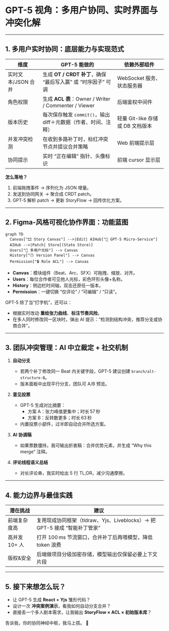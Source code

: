 # GPT-5 视角：多用户协同、实时界面与冲突化解  

---

## 1. 多用户实时协同：底层能力与实现范式  

| 维度 | GPT-5 能做的 | 依赖外部组件 |
|------|--------------|-------------|
| 实时文本/JSON 合并 | 生成 **OT / CRDT 补丁**，确保 “最后写入赢” 或 “时序因子” 可调 | WebSocket 服务、状态服务器 |
| 角色权限 | 生成 **ACL 表**：Owner / Writer / Commenter / Viewer | 后端鉴权中间件 |
| 版本历史 | 每次保存触发 `commit()`，输出 diff＋元数据（作者、时间、注释） | 轻量 Git-like 存储或 DB 文档版本 |
| 并发冲突检测 | 在收到多路补丁时，标红冲突节点并提议合并策略 | Web 前端提示层 |
| 协同提示 | 实时 “正在编辑” 指针、头像标识 | 前端 cursor 显示层 |

**怎么落地？**  
1. 前端拖拽事件 → 序列化为 JSON 增量。  
2. 发送到协同网关 → 聚合成 CRDT patch。  
3. GPT-5 解析 patch → 更新 StoryFlow → 回传优化方案。  

---

## 2. Figma-风格可视化协作界面：功能蓝图  

```mermaid
graph TD
  Canvas["🎞️ Story Canvas"] -->|Edit| AIHub["🤖 GPT-5 Micro-Service"]
  AIHub -->|Patch| Store[(State Store)]
  Users["👥 多用户光标"] --> Canvas
  History["🕑 Version Panel"] --> Canvas
  Permission["🔒 Role ACL"] --> Canvas
```

- **Canvas**：模块组件（Beat、Arc、SFX）可拖拽、缩放、对齐。  
- **Users**：每位合作者可见他人光标，彩色环形头像+名称。  
- **History**：侧边栏时间轴，双击还原任一版本。  
- **Permission**：一键切换 “仅评论” / “可编辑” / “只读”。  

GPT-5 除了当“打字机”，还可以：  
- 根据实时改动 **重绘张力曲线**、**标注节奏风险**。  
- 在多人同时修改同一区块时，弹出 AI 提示：“检测到结构冲突，推荐分支或协商合并”。  

---

## 3. 团队冲突管理：AI 中立裁定 + 社交机制  

1. **自动分支**  
   - 若两个补丁修改同一 Beat 内关键字段，GPT-5 建议创建 `branch/alt-structure-B`。  
   - 版本面板中出现平行分支，团队可 A/B 预览。  

2. **意见投票**  
   - GPT-5 生成对比摘要：  
     - 方案 A：张力峰值更集中；时长 57 秒  
     - 方案 B：反转数更多；时长 63 秒  
   - 内置投票小部件，过半即自动合并所选方案。  

3. **AI 协调稿**  
   - 如果票数僵持，我可输出折衷稿：合并优势元素，并生成 “Why this merge” 注释。  

4. **评论线程语义总结**  
   - 对长评论串，我实时给出 5 行 TL;DR，减少沟通摩擦。  

---

## 4. 能力边界与最佳实践  

| 潜在挑战 | 建议 |
|-----------|------|
| 前端复杂度高 | 复用现成协同框架（tldraw、Yjs、Liveblocks）→ 把 GPT-5 接成 “智能补丁管家” |
| 高并发 10+ 人 | 打开 100 ms 节流窗口，合并补丁后再喂模型，降低 token 浪费 |
| 版权&安全 | 后端做项目分级加密存储，模型输出仅保留必要上下文片段 |

---

## 5. 接下来想怎么玩？  

- 让 GPT-5 生成 **React + Yjs** 雏形代码？  
- 设计一次 **冲突案例演示**，看我如何自动分支合并？  
- 直接丢一个多人剧本需求，让我输出 **StoryFlow × ACL × 初始版本库**？  

告诉我，你的协同神经中枢，我马上搭。 🚀